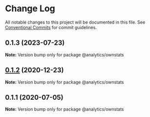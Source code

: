 # Change Log

All notable changes to this project will be documented in this file.
See [Conventional Commits](https://conventionalcommits.org) for commit guidelines.

## 0.1.3 (2023-07-23)

**Note:** Version bump only for package @analytics/ownstats





## [0.1.2](https://github.com/DavidWells/analytics/compare/@analytics/ownstats@0.1.1...@analytics/ownstats@0.1.2) (2020-12-23)

**Note:** Version bump only for package @analytics/ownstats





## 0.1.1 (2020-07-05)

**Note:** Version bump only for package @analytics/ownstats
